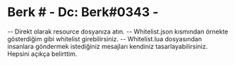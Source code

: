 # Berk # - Dc: Berk#0343 -
-- Direkt olarak resource dosyanıza atın.
-- Whitelist.json kısmından örnekte gösterdiğim gibi whitelist girebilirsiniz.
-- Whitelist.lua dosyasından insanlara göndermek istediğiniz mesajları kendiniz tasarlayabilirsiniz. Hepsini açıkça belirttim.
